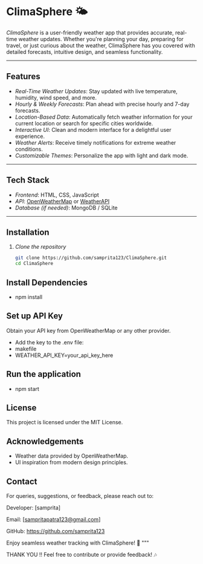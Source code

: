 # ClimaSphere 🌤  
*ClimaSphere* is a user-friendly weather app that provides accurate, real-time weather updates. Whether you're planning your day, preparing for travel, or just curious about the weather, ClimaSphere has you covered with detailed forecasts, intuitive design, and seamless functionality.  

---

## Features  
- *Real-Time Weather Updates*: Stay updated with live temperature, humidity, wind speed, and more.  
- *Hourly & Weekly Forecasts*: Plan ahead with precise hourly and 7-day forecasts.  
- *Location-Based Data*: Automatically fetch weather information for your current location or search for specific cities worldwide.  
- *Interactive UI*: Clean and modern interface for a delightful user experience.  
- *Weather Alerts*: Receive timely notifications for extreme weather conditions.  
- *Customizable Themes*: Personalize the app with light and dark mode.  

---

## Tech Stack  
- *Frontend*: HTML, CSS, JavaScript  
- *API*: [OpenWeatherMap](https://openweathermap.org/) or [WeatherAPI](https://www.weatherapi.com/)  
- *Database (if needed)*: MongoDB / SQLite
  
---

## Installation  

1. *Clone the repository*  
   ```bash  
   git clone https://github.com/samprita123/ClimaSphere.git  
   cd ClimaSphere

## Install Dependencies

- npm install

## Set up API Key

Obtain your API key from OpenWeatherMap or any other provider.
- Add the key to the .env file:
- makefile
- WEATHER_API_KEY=your_api_key_here

## Run the application
- npm start

## License
This project is licensed under the MIT License.
## Acknowledgements
- Weather data provided by OpenWeatherMap.
- UI inspiration from modern design principles.

## Contact

For queries, suggestions, or feedback, please reach out to:

Developer: [samprita]

Email: [sampritapatra123@gmail.com]

GitHub: https://github.com/samprita123

Enjoy seamless weather tracking with ClimaSphere! 🌈
"""

THANK YOU !!
Feel free to contribute or provide feedback! 🎶
